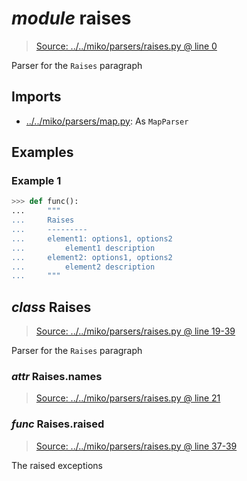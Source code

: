 # *module* **raises**

> [Source: ../../miko/parsers/raises.py @ line 0](../../miko/parsers/raises.py#L0)

Parser for the `Raises` paragraph

## Imports

- [../../miko/parsers/map.py](../../miko/parsers/map.py): As `MapParser`

## Examples

### Example 1

```python
>>> def func():
...     """
...     Raises
...     ---------
...     element1: options1, options2
...         element1 description
...     element2: options1, options2
...         element2 description
...     """
```

## *class* **Raises**

> [Source: ../../miko/parsers/raises.py @ line 19-39](../../miko/parsers/raises.py#L19-L39)

Parser for the `Raises` paragraph

### *attr* Raises.**names**

> [Source: ../../miko/parsers/raises.py @ line 21](../../miko/parsers/raises.py#L21)

### *func* Raises.**raised**

> [Source: ../../miko/parsers/raises.py @ line 37-39](../../miko/parsers/raises.py#L37-L39)

The raised exceptions
